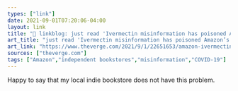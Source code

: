```yaml
---
types: ["link"]
date: 2021-09-01T07:20:06-04:00
layout: link
title: "🔗 linkblog: just read 'Ivermectin misinformation has poisoned Amazon’s platform, with few fixes planned - The Verge'"
art_title: "just read 'Ivermectin misinformation has poisoned Amazon’s platform, with few fixes planned - The Verge"
art_link: "https://www.theverge.com/2021/9/1/22651653/amazon-ivermectin-misinformation-autocomplete"
sources: ["theverge.com"]
tags: ["Amazon","independent bookstores","misinformation","COVID-19"]
---
```

Happy to say that my local indie bookstore does not have this problem.
